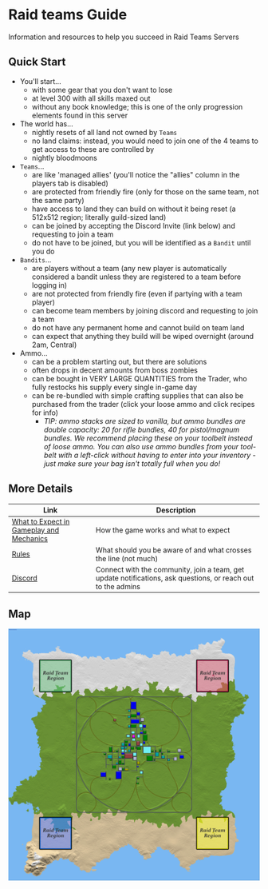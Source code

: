 # Raid teams Guide

Information and resources to help you succeed in Raid Teams Servers

## Quick Start

- You'll start...
  - with some gear that you don't want to lose
  - at level 300 with all skills maxed out
  - without any book knowledge; this is one of the only progression elements found in this server
- The world has...
  - nightly resets of all land not owned by `Teams`
  - no land claims: instead, you would need to join one of the 4 teams to get access to these are controlled by 
  - nightly bloodmoons
- `Teams`...
  - are like 'managed allies' (you'll notice the "allies" column in the players tab is disabled)
  - are protected from friendly fire (only for those on the same team, not the same party)
  - have access to land they can build on without it being reset (a 512x512 region; literally guild-sized land)
  - can be joined by accepting the Discord Invite (link below) and requesting to join a team
  - do not have to be joined, but you will be identified as a `Bandit` until you do
- `Bandits`...
  - are players without a team (any new player is automatically considered a bandit unless they are registered to a team before logging in)
  - are not protected from friendly fire (even if partying with a team player)
  - can become team members by joining discord and requesting to join a team
  - do not have any permanent home and cannot build on team land
  - can expect that anything they build will be wiped overnight (around 2am, Central)
- Ammo...
  - can be a problem starting out, but there are solutions
  - often drops in decent amounts from boss zombies
  - can be bought in VERY LARGE QUANTITIES from the Trader, who fully restocks his supply every single in-game day
  - can be re-bundled with simple crafting supplies that can also be purchased from the trader (click your loose ammo and click recipes for info)
    - *TIP: ammo stacks are sized to vanilla, but ammo bundles are double capacity: 20 for rifle bundles, 40 for pistol/magnum bundles. We recommend placing these on your toolbelt instead of loose ammo. You can also use ammo bundles from your tool-belt with a left-click without having to enter into your inventory - just make sure your bag isn't totally full when you do!*

## More Details

Link | Description
--- | ---
[What to Expect in Gameplay and Mechanics](https://github.com/raid-teams/raid-teams/discussions/1) | How the game works and what to expect
[Rules](https://github.com/raid-teams/raid-teams/discussions/2) | What should you be aware of and what crosses the line (not much)
[Discord](https://discord.gg/cSj8bFUQXe) | Connect with the community, join a team, get update notifications, ask questions, or reach out to the admins

## Map

![map](https://github.com/raid-teams/raid-teams/raw/main/web-assets/preview.jpg)
